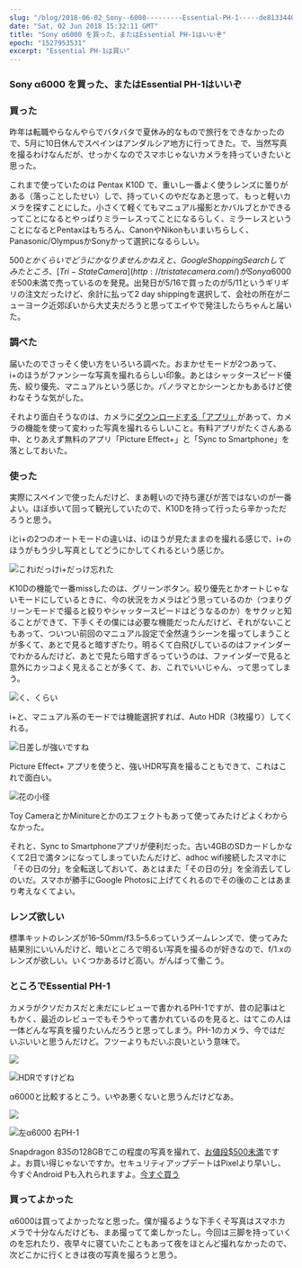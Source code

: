 ```yaml
---
slug: "/blog/2018-06-02_Sony--6000---------Essential-PH-1-----de81334408d"
date: "Sat, 02 Jun 2018 15:32:11 GMT"
title: "Sony α6000 を買った、またはEssential PH-1はいいぞ"
epoch: "1527953531"
excerpt: "Essential PH-1は買い"
---
```


### Sony α6000 を買った、またはEssential PH-1はいいぞ

### 買った

昨年は転職やらなんやらでバタバタで夏休み的なもので旅行をできなかったので、5月に10日休んでスペインはアンダルシア地方に行ってきた。で、当然写真を撮るわけなんだが、せっかくなのでスマホじゃないカメラを持っていきたいと思った。

これまで使っていたのは Pentax K10D で、重いし一番よく使うレンズに曇りがある（落っことしたせい）しで、持っていくのやだなあと思って、もっと軽いカメラを探すことにした。小さくて軽くてもマニュアル撮影とかバルブとかできるってことになるとやっぱりミラーレスってことになるらしく、ミラーレスということになるとPentaxはもちろん、CanonやNikonもいまいちらしく、Panasonic/OlympusかSonyかって選択になるらしい。

$500とかくらいでどうにかなりませんかねえと、Google Shopping Searchしてみたところ、[Tri-State Camera](http://tristatecamera.com/)がSony α6000を$500未満で売っているのを発見。出発日が5/16で買ったのが5/11というギリギリの注文だったけど、余計に払って2 day shippingを選択して、会社の所在がニューヨーク近郊ぽいから大丈夫だろうと思ってエイやで発注したらちゃんと届いた。

### 調べた

届いたのでさっそく使い方をいろいろ調べた。おまかせモードが2つあって、i+のほうがファンシーな写真を撮れるらしい印象。あとはシャッタースピード優先、絞り優先、マニュアルという感じか。パノラマとかシーンとかもあるけど使わなそうな気がした。

それより面白そうなのは、カメラに[ダウンロードする「アプリ」](https://www.playmemoriescameraapps.com/portal/)があって、カメラの機能を使って変わった写真を撮れるらしいこと。有料アプリがたくさんある中、とりあえず無料のアプリ「Picture Effect+」と「Sync to Smartphone」を落としておいた。

### 使った

実際にスペインで使ったんだけど、まあ軽いので持ち運びが苦ではないのが一番よい。ほぼ歩いて回って観光していたので、K10Dを持って行ったら辛かっただろうと思う。

iとi+の2つのオートモードの違いは、iのほうが見たままのを撮れる感じで、i+のほうがもう少し写真としてどうにかしてくれるという感じか。

![これiだっけi+だっけ忘れた](/images/1*eSEd6CEVSysOXm9oNDfoIQ.jpeg)

K10Dの機能で一番missしたのは、グリーンボタン。絞り優先とかオートじゃないモードにしているときに、今の状況をカメラはどう思っているのか（つまりグリーンモードで撮ると絞りやシャッタースピードはどうなるのか）をサクッと知ることができて、下手くその僕には必要な機能だったんだけど、それがないこともあって、ついつい前回のマニュアル設定で全然違うシーンを撮ってしまうことが多くて、あとで見ると暗すぎたり。明るくて白飛びしているのはファインダーでわかるんだけど、あとで見たら暗すぎるっていうのは、ファインダーで見ると意外にカッコよく見えることが多くて、お、これでいいじゃん、って思ってしまう。

![く、くらい](/images/1*_cyKFCRi_G7DTzG5zrsJKw.jpeg)

i+と、マニュアル系のモードでは機能選択すれば、Auto HDR（3枚撮り）してくれる。

![日差しが強いですね](/images/1*GDRnsheEvCgOrD04oZgrsw.jpeg)

Picture Effect+ アプリを使うと、強いHDR写真を撮ることもできて、これはこれで面白い。

![花の小径](/images/1*CxlBvUY4RRQmwWVucukp-w.jpeg)

Toy CameraとかMinitureとかのエフェクトもあって使ってみたけどよくわからなかった。

それと、Sync to Smartphoneアプリが便利だった。古い4GBのSDカードしかなくて2日で満タンになってしまっていたんだけど、adhoc wifi接続したスマホに「その日の分」を全転送しておいて、あとはまた「その日の分」を全消去してしのいだ。スマホが勝手にGoogle Photosに上げてくれるのでその後のことはあまり考えなくてよい。

### レンズ欲しい

標準キットのレンズが16–50mm/f3.5–5.6っていうズームレンズで、使ってみた結果別にいいんだけど、暗いところで明るい写真を撮るのが好きなので、f/1.xのレンズが欲しい。いくつかあるけど高い。がんばって働こう。

### ところでEssential PH-1

カメラがクソだカスだと未だにレビューで書かれるPH-1ですが、昔の記事はともかく、最近のレビューでもそうやって書かれているのを見ると、はてこの人は一体どんな写真を撮りたいんだろうと思ってしまう。PH-1のカメラ、今ではだいぶいいと思うんだけど。フツーよりもだいぶ良いという意味で。

![ ](/images/1*xjA0jyO_Zoul3vEIFEgv-g.jpeg)

![HDRですけどね](/images/1*M2_cAE_sXw38v6O29rzIPA.jpeg)

α6000と比較するとこう。いやあ悪くないと思うんだけどなあ。

![](/images/1*Tl2JAcAjHX7U5Dn_U4IaLg.jpeg)

![左α6000 右PH-1](/images/1*fLfAJiaqxVN86mq9JDToqA.jpeg)

Snapdragon 835の128GBでこの程度の写真を撮れて、[お値段$500未満](https://www.amazon.com/dp/B074BWGRKH/)ですよ。お買い得じゃないですか。セキュリティアップデートはPixelより早いし、今すぐAndroid Pも入れられますよ。[今すぐ買う](https://shop.essential.com/products/phone)

### 買ってよかった

α6000は買ってよかったなと思った。僕が撮るような下手くそ写真はスマホカメラで十分なんだけども、まあ撮ってて楽しかったし。今回は三脚を持っていくのを忘れたり、夜早々に寝ていたこともあって夜をほとんど撮れなかったので、次どこかに行くときは夜の写真を撮ろうと思う。

